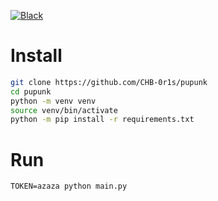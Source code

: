 [![Black](https://img.shields.io/badge/code%20style-black-000000.svg)](https://github.com/psf/black)

# Install

```bash
git clone https://github.com/CHB-0r1s/pupunk
cd pupunk
python -m venv venv
source venv/bin/activate
python -m pip install -r requirements.txt
```

# Run

```TOKEN=azaza python main.py```